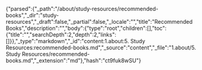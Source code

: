 {"parsed":{"_path":"/about/study-resources/recommended-books","_dir":"study-resources","_draft":false,"_partial":false,"_locale":"","title":"Recommended Books","description":"","body":{"type":"root","children":[],"toc":{"title":"","searchDepth":2,"depth":2,"links":[]}},"_type":"markdown","_id":"content:1.about:5. Study Resources:recommended-books.md","_source":"content","_file":"1.about/5. Study Resources/recommended-books.md","_extension":"md"},"hash":"ct9fuk8wSU"}
